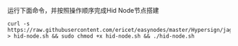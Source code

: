 运行下面命令，并按照操作顺序完成Hid Node节点搭建

~~~
curl -s https://raw.githubusercontent.com/ericet/easynodes/master/Hypersign/jagrat/install.sh > hid-node.sh && sudo chmod +x hid-node.sh && ./hid-node.sh
~~~
